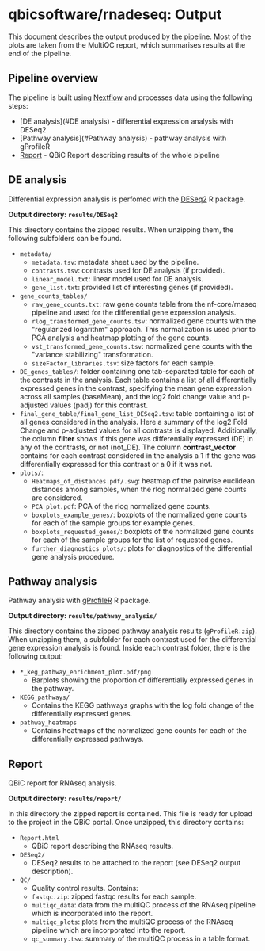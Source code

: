 # qbicsoftware/rnadeseq: Output

This document describes the output produced by the pipeline. Most of the plots are taken from the MultiQC report, which summarises results at the end of the pipeline.

<!-- TODO qbicsoftware: Write this documentation describing your workflow's output -->

## Pipeline overview

The pipeline is built using [Nextflow](https://www.nextflow.io/)
and processes data using the following steps:

* [DE analysis](#DE analysis) - differential expression analysis with DESeq2
* [Pathway analysis](#Pathway analysis) - pathway analysis with gProfileR
* [Report](#Report) - QBiC Report describing results of the whole pipeline

## DE analysis

Differential expression analysis is perfomed with the [DESeq2](https://bioconductor.org/packages/release/bioc/html/DESeq2.html) R package.

**Output directory: `results/DESeq2`**

This directory contains the zipped results. When unzipping them, the following subfolders can be found.

* `metadata/`
  * `metadata.tsv`: metadata sheet used by the pipeline.
  * `contrasts.tsv`: contrasts used for DE analysis (if provided).
  * `linear_model.txt`: linear model used for DE analysis.
  * `gene_list.txt`: provided list of interesting genes (if provided).
* `gene_counts_tables/`
  * `raw_gene_counts.txt`: raw gene counts table from the nf-core/rnaseq pipeline and used for the differential gene expression analysis.
  * `rlog_transformed_gene_counts.tsv`: normalized gene counts with the "regularized logarithm" approach. This normalization is used prior to PCA analysis and heatmap plotting of the gene counts.
  * `vst_transformed_gene_counts.tsv`: normalized gene counts with the "variance stabilizing" transformation.
  * `sizeFactor_libraries.tsv`: size factors for each sample.
* `DE_genes_tables/`: folder containing one tab-separated table for each of the contrasts in the analysis. Each table contains a list of all differentially expressed genes in the contrast, specifying the mean gene expression across all samples (baseMean), and the log2 fold change value and p-adjusted values (padj) for this contrast.
* `final_gene_table/final_gene_list_DESeq2.tsv`: table containing a list of all genes considered in the analysis. Here a summary of the log2 Fold Change and p-adjusted values for all contrasts is displayed. Additionally, the column **filter** shows if this gene was differentially expressed (DE) in any of the contrasts, or not (not_DE). The column **contrast_vector** contains for each contrast considered in the analysis a 1 if the gene was differentially expressed for this contrast or a 0 if it was not.
* `plots/`:
  * `Heatmaps_of_distances.pdf/.svg`: heatmap of the pairwise euclidean distances among samples, when the rlog normalized gene counts are considered.
  * `PCA_plot.pdf`: PCA of the rlog normalized gene counts.
  * `boxplots_example_genes/`: boxplots of the normalized gene counts for each of the sample groups for example genes.
  * `boxplots_requested_genes/`: boxplots of the normalized gene counts for each of the sample groups for the list of requested genes.
  * `further_diagnostics_plots/`: plots for diagnostics of the differential gene analysis procedure.

## Pathway analysis

Pathway analysis with [gProfileR](https://biit.cs.ut.ee/gprofiler/gost) R package.

**Output directory: `results/pathway_analysis/`**

This directory contains the zipped pathway analysis results (`gProfileR.zip`). When unzipping them, a subfolder for each contrast used for the differential gene expression analysis is found. Inside each contrast folder, there is the following output:

* `*_keg_pathway_enrichment_plot.pdf/png`
  * Barplots showing the proportion of differentially expressed genes in the pathway.
* `KEGG_pathways/`
  * Contains the KEGG pathways graphs with the log fold change of the differentially expressed genes.
* `pathway_heatmaps`
  * Contains heatmaps of the normalized gene counts for each of the differentially expressed pathways.

## Report

QBiC report for RNAseq analysis.

**Output directory: `results/report/`**

In this directory the zipped report is contained. This file is ready for upload to the project in the QBiC portal. Once unzipped, this directory contains:

* `Report.html`
  * QBiC report describing the RNAseq results.
* `DESeq2/`
  * DESeq2 results to be attached to the report (see DESeq2 output description).
* `QC/`
  * Quality control results. Contains:
  * `fastqc.zip`: zipped fastqc results for each sample.
  * `multiqc_data`: data from the multiQC process of the RNAseq pipeline which is incorporated into the report.
  * `multiqc_plots`: plots from the multiQC process of the RNAseq pipeline which are incorporated into the report.
  * `qc_summary.tsv`: summary of the multiQC process in a table format.
